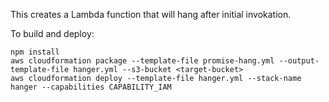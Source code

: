 This creates a Lambda function that will hang after initial invokation.

To build and deploy:

    npm install
    aws cloudformation package --template-file promise-hang.yml --output-template-file hanger.yml --s3-bucket <target-bucket>
    aws cloudformation deploy --template-file hanger.yml --stack-name hanger --capabilities CAPABILITY_IAM
